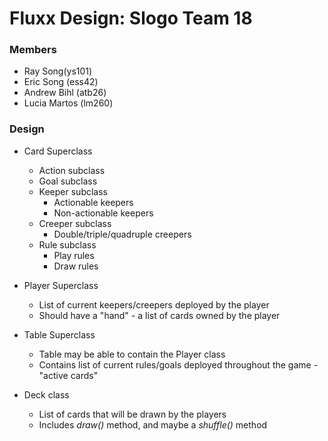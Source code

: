 # Fluxx Design: Slogo Team 18

### Members
+ Ray Song(ys101)
+ Eric Song (ess42)
+ Andrew Bihl (atb26)
+ Lucia Martos (lm260)

### Design

+ Card Superclass
	* Action subclass
	* Goal subclass
	* Keeper subclass
		* Actionable keepers
		* Non-actionable keepers
	* Creeper subclass
		* Double/triple/quadruple creepers
	* Rule subclass
		* Play rules
		* Draw rules

+ Player Superclass
	+ List of current keepers/creepers deployed by the player
	+ Should have a "hand" - a list of cards owned by the player

+ Table Superclass
	* Table may be able to contain the Player class
	* Contains list of current rules/goals deployed throughout the game - "active cards"

+ Deck class
	+ List of cards that will be drawn by the players
	+ Includes *draw()* method, and maybe a *shuffle()* method